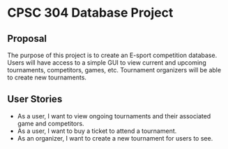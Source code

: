 # CPSC 304 Database Project

## Proposal

The purpose of this project is to create an E-sport competition database. Users will have access to a simple GUI to 
view current and upcoming tournaments, competitors, games, etc. Tournament organizers will be able to create new 
tournaments.

## User Stories
- As a user, I want to view ongoing tournaments and their associated game and competitors.
- As a user, I want to buy a ticket to attend a tournament.
- As an organizer, I want to create a new tournament for users to see.
